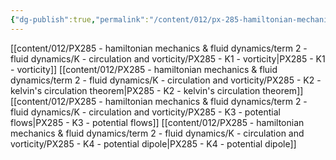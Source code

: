 ```yaml
---
{"dg-publish":true,"permalink":"/content/012/px-285-hamiltonian-mechanics-and-fluid-dynamics/term-2-fluid-dynamics/k-circulation-and-vorticity/k-circulation-and-vorticity/","noteIcon":"1","created":"2025-02-13T14:15:57.103+00:00","updated":"2025-02-20T16:19:08.895+00:00"}
---
```


[[content/012/PX285 - hamiltonian mechanics & fluid dynamics/term 2 - fluid dynamics/K - circulation and vorticity/PX285 - K1 - vorticity\|PX285 - K1 - vorticity]]
[[content/012/PX285 - hamiltonian mechanics & fluid dynamics/term 2 - fluid dynamics/K - circulation and vorticity/PX285 - K2 - kelvin's circulation theorem\|PX285 - K2 - kelvin's circulation theorem]]
[[content/012/PX285 - hamiltonian mechanics & fluid dynamics/term 2 - fluid dynamics/K - circulation and vorticity/PX285 - K3 - potential flows\|PX285 - K3 - potential flows]]
[[content/012/PX285 - hamiltonian mechanics & fluid dynamics/term 2 - fluid dynamics/K - circulation and vorticity/PX285 - K4 - potential dipole\|PX285 - K4 - potential dipole]]
